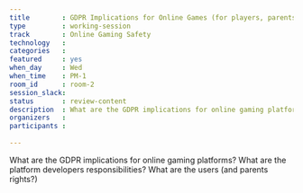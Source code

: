 ```yaml
---
title        : GDPR Implications for Online Games (for players, parents and platform owners)
type         : working-session
track        : Online Gaming Safety
technology   :
categories   :
featured     : yes
when_day     : Wed
when_time    : PM-1
room_id      : room-2
session_slack:
status       : review-content
description  : What are the GDPR implications for online gaming platforms? What are the platform developers responsibilities? What are the users (and parents rights?)
organizers   :
participants :
    
---
```


What are the GDPR implications for online gaming platforms? What are the platform developers responsibilities? What are the users (and parents rights?)